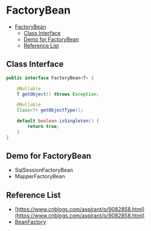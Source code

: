 # FactoryBean

- [FactoryBean](#factorybean)
  - [Class Interface](#class-interface)
  - [Demo for FactoryBean](#demo-for-factorybean)
  - [Reference List](#reference-list)

## Class Interface

```java
public interface FactoryBean<T> {

    @Nullable
    T getObject() throws Exception;

    @Nullable
    Class<?> getObjectType();

    default boolean isSingleton() {
        return true;
    }
}
```

## Demo for FactoryBean

- SqlSessionFactoryBean
- MapperFactoryBean

## Reference List

- [https://www.cnblogs.com/aspirant/p/9082858.html](https://www.cnblogs.com/aspirant/p/9082858.html)
- [BeanFactory](spring-bean-factory.md)
